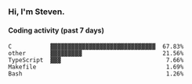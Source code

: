 ### Hi, I'm Steven.

#### Coding activity (past 7 days)
```
C           ▓▓▓▓▓▓▓▓▓▓▓▓▓▓▓▓▓▓▓▓▓▓▓▓▓▓▓▓▓▓  67.83%
other       ▓▓▓▓▓▓▓▓▓                       21.56%
TypeScript  ▓▓▓                              7.66%
Makefile                                     1.69%
Bash                                         1.26%
```
